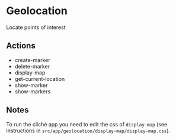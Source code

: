 # Geolocation

Locate points of interest

## Actions

- create-marker
- delete-marker
- display-map
- get-current-location
- show-marker
- show-markers

## Notes

To run the cliché app you need to edit the css of `display-map`
(see instructions in `src/app/geolocation/display-map/display-map.css`).
